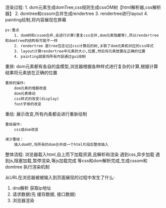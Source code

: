 渲染过程:
    1. dom元素生成domTree,css规则生成cssOM树【html解析器,css解析器】
    2. domtree和cssom合并生成rendertree
    3. rendertree进行layout
    4. painting绘制,将内容展现在屏幕

    ps:重点
        1. dom树和cssom合并,会进行计算(重复css合并,dom元素隐藏等),所以rendertree和domtree的结构有可能不一样
        2. rendertree 是tree包含记过css计算后的树,关联了dom元素和对应的css样式
        3. layout计算rendertree中元素的大小,位置,然后将元素放置在正确的位置
        4. painting就是将所有内容通过gui绘制

重排:
    dom元素都有各自的盒模型,浏览器根据各种样式进行复杂的计算,根据计算结果将元素放在正确的位置

    重排的操作:
        dom元素的增删改查
        dom元素移动
        css样式的改变(display)
        font字体的改变

重绘:
    展示改变,所有内柔都会进行重新绘制

    重绘操作:
        css或dom改变

    减少重绘：
        插入dom时,将所有的dom合并成一个html片段后整体插入


整体流程:
    浏览器载入html,自上而下加载资源,且解析和渲染
    遇到css,异步加载
    遇到js,阻塞加载,暂停渲染,等js加载完成
    等css和dom解析完成,生成cssom和domtree
    执行渲染机制 
    
从URL在浏览器被被输入到页面展现的过程中发生了什么:
1. dns解析 获取ip地址
2. 请求数据(先 缓存数据, 接口数据)
3. 浏览器渲染
